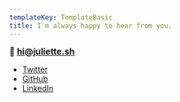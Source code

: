 ```yaml
---
templateKey: TemplateBasic
title: I'm always happy to hear from you.
---
```


<strong style="font-weight: bold; font-size: 1.1em;">📮 hi@juliette.sh</strong>

- [Twitter](https://twitter.com/juliettepretot)
- [GitHub](https://github.com/juliettepretot)
- [LinkedIn](https://www.linkedin.com/in/juliette-pretot-2a9530a5/)
